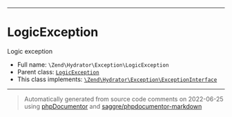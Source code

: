 ***

# LogicException

Logic exception

* Full name: `\Zend\Hydrator\Exception\LogicException`
* Parent class: [`LogicException`](../../../LogicException.md)
* This class implements:
  [`\Zend\Hydrator\Exception\ExceptionInterface`](./ExceptionInterface.md)

***
> Automatically generated from source code comments on 2022-06-25 using [phpDocumentor](http://www.phpdoc.org/) and [saggre/phpdocumentor-markdown](https://github.com/Saggre/phpDocumentor-markdown)
